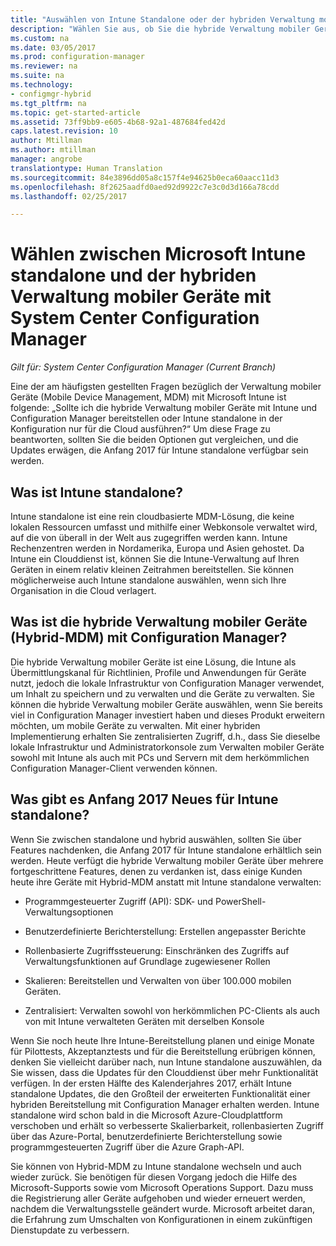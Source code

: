 ```yaml
---
title: "Auswählen von Intune Standalone oder der hybriden Verwaltung mobiler Geräte (MDM) | Microsoft-Dokumentation"
description: "Wählen Sie aus, ob Sie die hybride Verwaltung mobiler Geräte mit Intune und Configuration Manager bereitstellen oder Intune standalone ausführen."
ms.custom: na
ms.date: 03/05/2017
ms.prod: configuration-manager
ms.reviewer: na
ms.suite: na
ms.technology:
- configmgr-hybrid
ms.tgt_pltfrm: na
ms.topic: get-started-article
ms.assetid: 73ff9bb9-e605-4b68-92a1-487684fed42d
caps.latest.revision: 10
author: Mtillman
ms.author: mtillman
manager: angrobe
translationtype: Human Translation
ms.sourcegitcommit: 84e3896dd05a8c157f4e94625b0eca60aacc11d3
ms.openlocfilehash: 8f2625aadfd0aed92d9922c7e3c0d3d166a78cdd
ms.lasthandoff: 02/25/2017

---
```

# <a name="choose-between-microsoft-intune-standalone-and-hybrid-mobile-device-management-with-system-center-configuration-manager"></a>Wählen zwischen Microsoft Intune standalone und der hybriden Verwaltung mobiler Geräte mit System Center Configuration Manager

*Gilt für: System Center Configuration Manager (Current Branch)*

Eine der am häufigsten gestellten Fragen bezüglich der Verwaltung mobiler Geräte (Mobile Device Management, MDM) mit Microsoft Intune ist folgende: „Sollte ich die hybride Verwaltung mobiler Geräte mit Intune und Configuration Manager bereitstellen oder Intune standalone in der Konfiguration nur für die Cloud ausführen?“ Um diese Frage zu beantworten, sollten Sie die beiden Optionen gut vergleichen, und die Updates erwägen, die Anfang 2017 für Intune standalone verfügbar sein werden.

## <a name="what-is-intune-standalone"></a>Was ist Intune standalone?

Intune standalone ist eine rein cloudbasierte MDM-Lösung, die keine lokalen Ressourcen umfasst und mithilfe einer Webkonsole verwaltet wird, auf die von überall in der Welt aus zugegriffen werden kann. Intune Rechenzentren werden in Nordamerika, Europa und Asien gehostet. Da Intune ein Clouddienst ist, können Sie die Intune-Verwaltung auf Ihren Geräten in einem relativ kleinen Zeitrahmen bereitstellen. Sie können möglicherweise auch Intune standalone auswählen, wenn sich Ihre Organisation in die Cloud verlagert.

## <a name="what-is-hybrid-mdm-with-configuration-manager"></a>Was ist die hybride Verwaltung mobiler Geräte (Hybrid-MDM) mit Configuration Manager?

Die hybride Verwaltung mobiler Geräte ist eine Lösung, die Intune als Übermittlungskanal für Richtlinien, Profile und Anwendungen für Geräte nutzt, jedoch die lokale Infrastruktur von Configuration Manager verwendet, um Inhalt zu speichern und zu verwalten und die Geräte zu verwalten. Sie können die hybride Verwaltung mobiler Geräte auswählen, wenn Sie bereits viel in Configuration Manager investiert haben und dieses Produkt erweitern möchten, um mobile Geräte zu verwalten. Mit einer hybriden Implementierung erhalten Sie zentralisierten Zugriff, d.h., dass Sie dieselbe lokale Infrastruktur und Administratorkonsole zum Verwalten mobiler Geräte sowohl mit Intune als auch mit PCs und Servern mit dem herkömmlichen Configuration Manager-Client verwenden können.

## <a name="whats-coming-to-intune-standalone-in-early-2017"></a>Was gibt es Anfang 2017 Neues für Intune standalone?

Wenn Sie zwischen standalone und hybrid auswählen, sollten Sie über Features nachdenken, die Anfang 2017 für Intune standalone erhältlich sein werden. Heute verfügt die hybride Verwaltung mobiler Geräte über mehrere fortgeschrittene Features, denen zu verdanken ist, dass einige Kunden heute ihre Geräte mit Hybrid-MDM anstatt mit Intune standalone verwalten:

-   Programmgesteuerter Zugriff (API): SDK- und PowerShell-Verwaltungsoptionen

-   Benutzerdefinierte Berichterstellung: Erstellen angepasster Berichte

-   Rollenbasierte Zugriffssteuerung: Einschränken des Zugriffs auf Verwaltungsfunktionen auf Grundlage zugewiesener Rollen

-   Skalieren: Bereitstellen und Verwalten von über 100.000 mobilen Geräten.

-   Zentralisiert: Verwalten sowohl von herkömmlichen PC-Clients als auch von mit Intune verwalteten Geräten mit derselben Konsole

Wenn Sie noch heute Ihre Intune-Bereitstellung planen und einige Monate für Pilottests, Akzeptanztests und für die Bereitstellung erübrigen können, denken Sie vielleicht darüber nach, nun Intune standalone auszuwählen, da Sie wissen, dass die Updates für den Clouddienst über mehr Funktionalität verfügen. In der ersten Hälfte des Kalenderjahres 2017, erhält Intune standalone Updates, die den Großteil der erweiterten Funktionalität einer hybriden Bereitstellung mit Configuration Manager erhalten werden. Intune standalone wird schon bald in die Microsoft Azure-Cloudplattform verschoben und erhält so verbesserte Skalierbarkeit, rollenbasierten Zugriff über das Azure-Portal, benutzerdefinierte Berichterstellung sowie programmgesteuerten Zugriff über die Azure Graph-API.

Sie können von Hybrid-MDM zu Intune standalone wechseln und auch wieder zurück. Sie benötigen für diesen Vorgang jedoch die Hilfe des Microsoft-Supports sowie vom Microsoft Operations Support. Dazu muss die Registrierung aller Geräte aufgehoben und wieder erneuert werden, nachdem die Verwaltungsstelle geändert wurde.  Microsoft arbeitet daran, die Erfahrung zum Umschalten von Konfigurationen in einem zukünftigen Dienstupdate zu verbessern.

